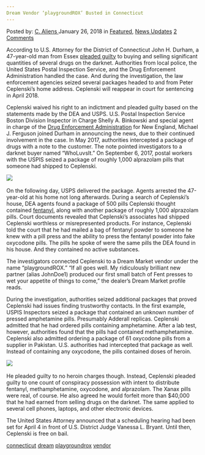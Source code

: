 ```yaml
---
Dream Vendor ‘playgroundROX’ Busted in Connecticut
---
```

<article class="post-listing post-24555 post type-post status-publish format-standard has-post-thumbnail hentry 
 tag-busted tag-connecticut tag-dream tag-playgroundrox tag-vendor">
<div class="post-inner">
<span>Posted by: <a href="https://www.deepdotweb.com/author/caliens/" title="">C. Aliens </a></span>
<span>January 26, 2018</span>
<span>in <a href="https://www.deepdotweb.com/category/deepdot-news/" rel="category tag">Featured</a>, <a href="https://www.deepdotweb.com/category/news-updates/" rel="category tag">News Updates</a></span>
<span><a href="https://www.deepdotweb.com/2018/01/26/dream-vendor-playgroundrox-busted-connecticut/#comments">2 Comments</a></span>


<p>According to U.S. Attorney for the District of Connecticut John H. Durham, a 47-year-old man from Essex <a href="https://www.justice.gov/usao-ct/pr/essex-man-admits-using-dark-web-buy-and-sell-drugs">pleaded guilty</a> to buying and selling significant quantities of several drugs on the darknet. Authorities from local police, the United States Postal Inspection Service, and the Drug Enforcement Administration handled the case. And during the investigation, the law enforcement agencies seized several packages headed to and from Peter Ceplenski’s home address. Ceplenski will reappear in court for sentencing in April 2018.</p>
<p>Ceplenski waived his right to an indictment and pleaded guilty based on the statements made by the DEA and USPS. U.S. Postal Inspection Service Boston Division Inspector in Charge Shelly A. Binkowski and special agent in charge of the <a href="http://deepdotweb.com/tag/DEA">Drug Enforcement Administration</a> for New England, Michael J. Ferguson joined Durham in announcing the news, due to their continued involvement in the case. In May 2017, authorities intercepted a package of drugs with a note to the customer. The note pointed investigators to a darknet buyer named “WhoLuvsIt.” On September 6, 2017, postal workers with the USPIS seized a package of roughly 1,000 alprazolam pills that someone had shipped to Ceplenski.</p>
<p><img class="wp-image-24559 aligncenter" src="/imgs/2018/01/word-image-59.png" srcset="/imgs/2018/01/word-image-59.png 660w, /imgs/2018/01/word-image-59-300x150.png 300w" sizes="(max-width: 660px) 100vw, 660px" /></p>
<p>On the following day, USPS delivered the package. Agents arrested the 47-year-old at his home not long afterwards. During a search of Ceplenski’s house, DEA agents found a package of 500 pills Ceplenski thought contained <a href="http://deepdotweb.com/tag/fentanyl">fentanyl</a>, along with another package of roughly 1,000 alprazolam pills. Court documents revealed that Ceplenski’s associates had shipped Ceplenski worthless or misrepresented products. For instance, Ceplenski told the court that he had mailed a bag of fentanyl powder to someone he knew with a pill press and the ability to press the fentanyl powder into fake oxycodone pills. The pills he spoke of were the same pills the DEA found in his house. And they contained no active substances.</p>
<p>The investigators connected Ceplenski to a Dream Market vendor under the name “playgroundROX.” “If all goes well. My ridiculously brilliant new partner (alias JohnDoe1) produced our first small batch of Fent presses to wet your appetite of things to come,” the dealer’s Dream Market profile reads.</p>
<p>During the investigation, authorities seized additional packages that proved Ceplenski had issues finding trustworthy contacts. In the first example, USPIS Inspectors seized a package that contained an unknown number of pressed amphetamine pills. Presumably Adderall replicas. Ceplenski admitted that he had ordered pills containing amphetamine. After a lab test, however, authorities found that the pills had contained methamphetamine. Ceplenski also admitted ordering a package of 61 oxycodone pills from a supplier in Pakistan. U.S. authorities had intercepted that package as well. Instead of containing any oxycodone, the pills contained doses of heroin.</p>
<p><img class="wp-image-24560 aligncenter" src="/imgs/2018/01/word-image-60.png" srcset="/imgs/2018/01/word-image-60.png 814w, /imgs/2018/01/word-image-60-300x108.png 300w" sizes="(max-width: 814px) 100vw, 814px" /></p>
<p>He pleaded guilty to no heroin charges though. Instead, Ceplenski pleaded guilty to one count of conspiracy possession with intent to distribute fentanyl, methamphetamine, oxycodone, and alprazolam. The Xanax pills were real, of course. He also agreed he would forfeit more than $40,000 that he had earned from selling drugs on the darknet. The same applied to several cell phones, laptops, and other electronic devices.</p>
<p>The United States Attorney announced that a scheduling hearing had been set for April 4 in front of U.S. District Judge Vanessa L. Bryant. Until then, Ceplenski is free on bail.</p>
</div>
 <a href="https://www.deepdotweb.com/tag/connecticut/" rel="tag">connecticut</a> <a href="https://www.deepdotweb.com/tag/dream/" rel="tag">dream</a> <a href="https://www.deepdotweb.com/tag/playgroundrox/" rel="tag">playgroundrox</a> <a href="https://www.deepdotweb.com/tag/vendor/" rel="tag">vendor</a></span> <span style="display:none" class="updated">2018-01-26<a href="https://www.deepdotweb.com/author/caliens/" title="Posts by C. Aliens" rel="author">C. Aliens</a></strong></div>

